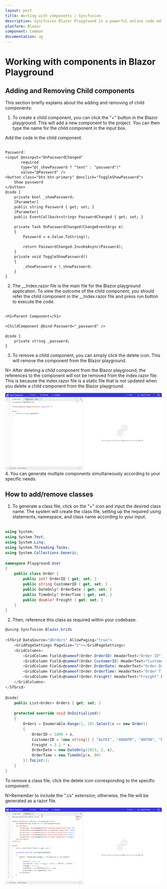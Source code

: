 ```yaml
---
layout: post
title: Working with components | Syncfusion
description: Syncfusion Blazor Playground is a powerful online code editor for building and editing Blazor components easily.
platform: Blazor
component: Common
documentation: ug
---
```


# Working with components in Blazor Playground
## Adding and Removing Child components

This section briefly explains about the adding and removing of child components:

1. To create a child component, you can click the "+" button in the Blazor playground. This will add a new component to the project. You can then type the name for the child component in the input box.

Add the code in the child component.

```cshtml

Password:
<input @oninput="OnPasswordChanged"
       required
       type="@(_showPassword ? "text" : "password")"
       value="@Password" />
<button class="btn btn-primary" @onclick="ToggleShowPassword">
    Show password
</button>
@code {
    private bool _showPassword;
    [Parameter]
    public string Password { get; set; }
    [Parameter]
    public EventCallback<string> PasswordChanged { get; set; }

    private Task OnPasswordChanged(ChangeEventArgs e)
    {
        Password = e.Value.ToString();

        return PasswordChanged.InvokeAsync(Password);
    }
    private void ToggleShowPassword()
    {
        _showPassword = !_showPassword;
    }
}

```

2. The __Index.razor file is the main file for the Blazor playground application. To view the outcome of the child component, you should refer the child component in the __Index.razor file and press run button to execute the code.

```cshtml

<h1>Parent Component</h1>

<ChildComponent @bind-Password="_password" />

@code {
    private string _password;
}

```

3. To remove a child component, you can simply click the delete icon. This will remove the component from the Blazor playground.

N> After deleting a child component from the Blazor playground, the references to the component will not be removed from the index.razor file. This is because the index.razor file is a static file that is not updated when you delete a child component from the Blazor playground.

![blazor_component](images/child_component.gif)
4. You can generate multiple components simultaneously according to your specific needs.

## How to add/remove classes

1. To generate a class file, click on the "+" icon and input the desired class name. The system will create the class file, setting up the required using statements, namespace, and class name according to your input. 

```csharp

using System;
using System.Text;
using System.Linq;
using System.Threading.Tasks;
using System.Collections.Generic;

namespace Playground.User
{
    public class Order {
        public int? OrderID { get; set; }
        public string CustomerID { get; set; }
        public DateOnly? OrderDate { get; set; }
        public TimeOnly? OrderTime { get; set; }
        public double? Freight { get; set; }
    }
}

```


2. Then, reference this class as required within your codebase.


```csharp
@using Syncfusion.Blazor.Grids

<SfGrid DataSource="@Orders" AllowPaging="true">
    <GridPageSettings PageSize="5"></GridPageSettings>
    <GridColumns>
        <GridColumn Field=@nameof(Order.OrderID) HeaderText="Order ID" TextAlign="TextAlign.Right" Width="120"></GridColumn>
        <GridColumn Field=@nameof(Order.CustomerID) HeaderText="Customer Name" Width="150"></GridColumn>
        <GridColumn Field=@nameof(Order.OrderDate) HeaderText="Order Date" Format="d" Type="ColumnType.DateOnly" TextAlign="TextAlign.Right" Width="130"></GridColumn>
        <GridColumn Field=@nameof(Order.OrderTime) HeaderText="Order Time" Type="ColumnType.TimeOnly" TextAlign="TextAlign.Right" Width="130"></GridColumn>
        <GridColumn Field=@nameof(Order.Freight) HeaderText="Freight" Format="C2" TextAlign="TextAlign.Right" Width="120"></GridColumn>
    </GridColumns>
</SfGrid>

@code{
    public List<Order> Orders { get; set; }

    protected override void OnInitialized()
    {
        Orders = Enumerable.Range(1, 10).Select(x => new Order()
        {
            OrderID = 1000 + x,
            CustomerID = (new string[] { "ALFKI", "ANANTR", "ANTON", "BLONP", "BOLID" })[new Random().Next(5)],
            Freight = 2.1 * x,
            OrderDate = new DateOnly(2023, 2, x),
            OrderTime = new TimeOnly(x, 00)
        }).ToList();
    }
}

```

To remove a class file, click the delete icon corresponding to the specific component.

N>Remember to include the ".cs" extension; otherwise, the file will be generated as a razor file.

![Adding_class](images/Add_class.gif)

